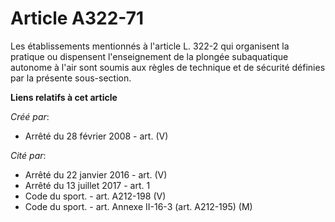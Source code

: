 # Article A322-71

Les établissements mentionnés à l'article L. 322-2 qui organisent la pratique ou dispensent l'enseignement de la plongée
subaquatique autonome à l'air sont soumis aux règles de technique et de sécurité définies par la présente sous-section.

**Liens relatifs à cet article**

_Créé par_:

  - Arrêté du 28 février 2008 - art. (V)

_Cité par_:

  - Arrêté du 22 janvier 2016 - art. (V)
  - Arrêté du 13 juillet 2017 - art. 1
  - Code du sport. - art. A212-198 (V)
  - Code du sport. - art. Annexe II-16-3 (art. A212-195) (M)
